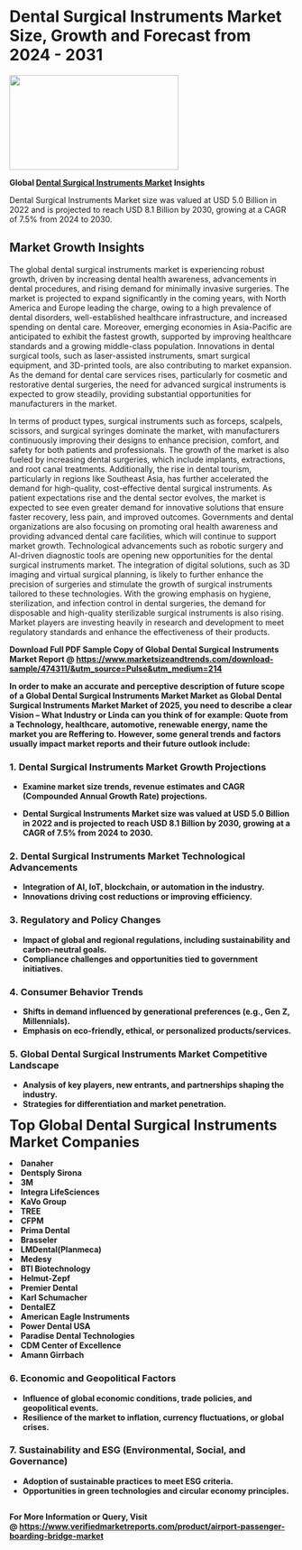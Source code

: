 <H1>Dental Surgical Instruments Market Size, Growth and Forecast from 2024 - 2031</H1><img class="aligncenter size-medium wp-image-584254" src="https://thirdeyenews.in/wp-content/uploads/2024/09/Global-Market-Research-300x168.jpeg" alt="" width="300" height="168" /><p><strong>Global&nbsp;<a href="https://www.marketsizeandtrends.com/download-sample/474311/&amp;utm_source=Pulse&amp;utm_medium=214">Dental Surgical Instruments Market</a> Insights</strong></p><p>Dental Surgical Instruments Market size was valued at USD 5.0 Billion in 2022 and is projected to reach USD 8.1 Billion by 2030, growing at a CAGR of 7.5% from 2024 to 2030.</p><p><h2>Market Growth Insights</h2> <p>The global dental surgical instruments market is experiencing robust growth, driven by increasing dental health awareness, advancements in dental procedures, and rising demand for minimally invasive surgeries. The market is projected to expand significantly in the coming years, with North America and Europe leading the charge, owing to a high prevalence of dental disorders, well-established healthcare infrastructure, and increased spending on dental care. Moreover, emerging economies in Asia-Pacific are anticipated to exhibit the fastest growth, supported by improving healthcare standards and a growing middle-class population. Innovations in dental surgical tools, such as laser-assisted instruments, smart surgical equipment, and 3D-printed tools, are also contributing to market expansion. As the demand for dental care services rises, particularly for cosmetic and restorative dental surgeries, the need for advanced surgical instruments is expected to grow steadily, providing substantial opportunities for manufacturers in the market.</p> <p><strong></strong></p> <p>In terms of product types, surgical instruments such as forceps, scalpels, scissors, and surgical syringes dominate the market, with manufacturers continuously improving their designs to enhance precision, comfort, and safety for both patients and professionals. The growth of the market is also fueled by increasing dental surgeries, which include implants, extractions, and root canal treatments. Additionally, the rise in dental tourism, particularly in regions like Southeast Asia, has further accelerated the demand for high-quality, cost-effective dental surgical instruments. As patient expectations rise and the dental sector evolves, the market is expected to see even greater demand for innovative solutions that ensure faster recovery, less pain, and improved outcomes. Governments and dental organizations are also focusing on promoting oral health awareness and providing advanced dental care facilities, which will continue to support market growth. Technological advancements such as robotic surgery and AI-driven diagnostic tools are opening new opportunities for the dental surgical instruments market. The integration of digital solutions, such as 3D imaging and virtual surgical planning, is likely to further enhance the precision of surgeries and stimulate the growth of surgical instruments tailored to these technologies. With the growing emphasis on hygiene, sterilization, and infection control in dental surgeries, the demand for disposable and high-quality sterilizable surgical instruments is also rising. Market players are investing heavily in research and development to meet regulatory standards and enhance the effectiveness of their products. <p><strong></p><p><span class=""><strong>Download Full PDF Sample Copy of Global Dental Surgical Instruments Market Report</strong> @ <a href="https://www.marketsizeandtrends.com/download-sample/474311/&amp;utm_source=Pulse&amp;utm_medium=214" target="_blank">https://www.marketsizeandtrends.com/download-sample/474311/&amp;utm_source=Pulse&amp;utm_medium=214</a></span></p><p>In order to make an accurate and perceptive description of future scope of a Global&nbsp;Dental Surgical Instruments Market Market as Global&nbsp;Dental Surgical Instruments Market Market of 2025, you need to describe a clear Vision &ndash; What Industry or Linda can you think of for example: Quote from a Technology, healthcare, automotive, renewable energy, name the market you are Reffering to. However, some general trends and factors usually impact market reports and their future outlook include:</p><h3>1.&nbsp;<strong>Dental Surgical Instruments Market Growth Projections</strong></h3><ul><li>Examine market size trends, revenue estimates and CAGR (Compounded Annual Growth Rate) projections.</li><li><p>Dental Surgical Instruments Market size was valued at USD 5.0 Billion in 2022 and is projected to reach USD 8.1 Billion by 2030, growing at a CAGR of 7.5% from 2024 to 2030.</p></li></ul><h3>2.&nbsp;<strong>Dental Surgical Instruments Market Technological Advancements</strong></h3><ul><li>Integration of AI, IoT, blockchain, or automation in the industry.</li><li>Innovations driving cost reductions or improving efficiency.</li></ul><h3>3.&nbsp;<strong>Regulatory and Policy Changes</strong></h3><ul><li>Impact of global and regional regulations, including sustainability and carbon-neutral goals.</li><li>Compliance challenges and opportunities tied to government initiatives.</li></ul><h3>4.&nbsp;<strong>Consumer Behavior Trends</strong></h3><ul><li>Shifts in demand influenced by generational preferences (e.g., Gen Z, Millennials).</li><li>Emphasis on eco-friendly, ethical, or personalized products/services.</li></ul><h3>5.&nbsp;<strong>Global Dental Surgical Instruments Market Competitive Landscape</strong></h3><ul><li>Analysis of key players, new entrants, and partnerships shaping the industry.</li><li>Strategies for differentiation and market penetration.</li></ul><p data-pm-slice="1 1 []"><span style="color: inherit; font-family: inherit; font-size: 25px;">Top Global Dental Surgical Instruments Market Companies</span></p><div class="" data-test-id=""><p><li>Danaher</li><li> Dentsply Sirona</li><li> 3M</li><li> Integra LifeSciences</li><li> KaVo Group</li><li> TREE</li><li> CFPM</li><li> Prima Dental</li><li> Brasseler</li><li> LMDental(Planmeca)</li><li> Medesy</li><li> BTI Biotechnology</li><li> Helmut-Zepf</li><li> Premier Dental</li><li> Karl Schumacher</li><li> DentalEZ</li><li> American Eagle Instruments</li><li> Power Dental USA</li><li> Paradise Dental Technologies</li><li> CDM Center of Excellence</li><li> Amann Girrbach</li></p></div><h3>6.&nbsp;<strong>Economic and Geopolitical Factors</strong></h3><ul><li>Influence of global economic conditions, trade policies, and geopolitical events.</li><li>Resilience of the market to inflation, currency fluctuations, or global crises.</li></ul><h3>7.&nbsp;<strong>Sustainability and ESG (Environmental, Social, and Governance)</strong></h3><ul><li>Adoption of sustainable practices to meet ESG criteria.</li><li>Opportunities in green technologies and circular economy principles.</li></ul><h2><strong style="font-size: 14px;">For More Information or Query, Visit @&nbsp;</strong><a style="background-color: #ffffff; font-size: 14px;" href="https://www.marketsizeandtrends.com/report/dental-surgical-instruments-market/" target="_blank">https://www.verifiedmarketreports.com/product/airport-passenger-boarding-bridge-market</a></h2>
